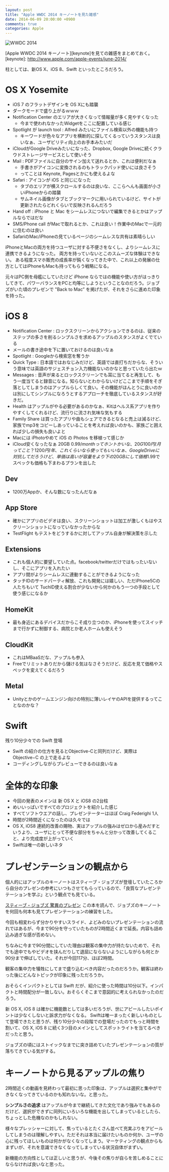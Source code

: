 ```yaml
---
layout: post
title: "Apple WWDC 2014 キーノートを見た雑感"
date: 2014-06-09 20:00:00 +0900
comments: true
categories: Apple
---
```


![WWDC 2014](https://devimages.apple.com.edgekey.net/wwdc/images/wwdc14-home-branding.png)

[Apple WWDC 2014 キーノート][keynote]を見ての雑感をまとめておく。
[keynote]: http://www.apple.com/apple-events/june-2014/

柱としては、新OS X、iOS 8、Swift といったところだろう。

<!-- more -->

# OS X Yosemite

   * iOS 7 のフラットデザインを OS Xにも踏襲
   * ダークモードで盛り上がるｗｗｗ
   * Notification Center のエリアが大きくなって情報量が多く見やすくなった
      * 今まで使われなかったWidgetをここに配置している感じ
   * Spotlight が launch tool : Alfred みたいにファイル検索以外の機能も持つ
      * キーワードが色々なアプリを横断的に探してくるっていうスタンスは良いなぁ、ユーザビリティ向上のお手本みたいだ
   * iCloudがGoogle Driveみたいになった、Dropbox, Google Driveに続くクラウドストレージサービスとして使いそう
   * Mail : PDFファイルに自分のサイン加えて送れるとか、これは便利だなぁ
      * 手書きがアイコンに変換されるのもトラックパッド使いには良さそう
      * ってことは Keynote, Pagesとかにも使えるよな
   * Safari : アイコンが iOS と同じになった
      * タブのエリアが横スクロールするのは良いな、ここらへんも画面が小さいiPhoneからの踏襲
      * サムネイル画像がタブとブックマークに用いられているけど、サイトが更新されたらどれくらいで反映されるんだろう
   * Hand off : iPhone と Mac をシームレスにつないで編集できるとかはアップルならではだな
   * SMS/Phone call がMacで取れるとか、これは良い！作業中のMacで一元的に住むのは良い
   * SafariのMac/iPhoneの見ているページのシームレスな共有は素晴らしい


iPhoneとMacの両方を持つユーザに対する不便さをなくし、よりシームレスに連携できるようになった。
両方を持っていないとこのスムーズな体験はできない。
ある程度スマホ販売の成長率が鈍くなってきた中で、これ以上の発展の仕方としてはiPhoneもMacも持ってもらう戦略になる。

元々はPC側を母艦にしていたけど iPhone ならではの機能や使い方がはっきりしてきて、パワーバランスをPCと均等にしようということなのだろう。ジョブズがいた頃のプレゼンで "Back to Mac” を掲げたが、それをさらに進めた印象を持った。

# iOS 8

   * Notification Center : ロックスクリーンからアクションできるのは、従来のステップの多さを削るシンプルさを求めるアップルのスタンスがよくでている
   * メールの書き途中を下に置いておけるのは良いなぁ
   * Spotlight : Googleから検索窓を奪うか
   * Quick Type : 日本語ではおなじみだけど、英語では直打ちだからな、そういう意味では英語のサジェスチョン入力機能ないのかなと思っていたら出たｗ
   * Messages : 音声が来るとロックスクリーンでも耳に当てると再生して、もう一度当てると録音になる。知らないとわからないけどここまで手順をそぎ落としてしまうのはアップルらしくて良い。その機能がほんとうに良いのかは別にしてシンプルになろうとするアプローチを徹底しているスタンスが好きだ。
   * Health はアップルがやる必要があるのかなぁ、Kitはヘルス系アプリを作りやすくしてくれるけど、流行りに流され気味な気もする
   * Family Share は買ったアプリや曲もシェアできるとなると売上は減るけど、家族でmp3をコピーしあっていることを考えれば良いのかも、家族ごと囲えれば少しの損失も良いよと
   * Macには iPhotoやめて iOS の Photos を移植って感じか
   * iCloud安くなったなぁ 20GB $0.99/monthってホントかいな、20G 100円/月ってこと？1200円/年、これくらいなら使ってもいいなぁ、Google Driveに対抗してだろうけど、単価は高いが容量をより下の20GBにして価格$1.99でスペックも価格も下まわるプランを出した

## Dev

   * 1200万Appか、そんな数になったんだなぁ

## App Store

   * 確かにアプリのビデオは良い、スクリーンショットは加工が激しくもはやスクリーンショットになっていなかったからな
   * TestFlight もテストをどうするかに対してアップル自身が解決策を示した

## Extensions

   * これも個人的に要望していた点。facebook/twitterだけではもったいないし、そこにアプリを入れたい
   * アプリ間がよりシームレスに連動することができるようになった
   * タッチIDのサードパーティ解放、これも開発には嬉しい、ただiPhone5Cの人たちもいて TuchID使える割合が少ないから何かのもう一つの手段として使う感じになるか

## HomeKit

   * 最も身近にあるデバイスだからこそ成り立つのか、iPhoneを使ってスイッチまで行かずに制御する、病院とか老人ホームも使えそう

## CloudKit

   * これはMBaaSだな、アップルも参入
   * Freeでリミットありだから儲ける気はなさそうだけど、反応を見て価格やスペックを変えてくるだろう

## Metal

   * Unityとかのゲームエンジン向けの特別に薄いレイヤのAPIを提供するってことなのかな？

# Swift

残り10分少々での Swift 登場

   * Swift の紹介の仕方を見るとObjective-Cと同列だけど、実際は Objective−C の上で走るよな
   * コーディングしながらプレビューできるのは良いなぁ

# 全体的な印象
  * 今回の発表のメインは 新 OS X  と iOS8 の2台柱
  * めいいっぱいですべてのプロジェクトを紹介した感じ
  * すべてソフトウエアの話し、プレゼンテーターはほぼ  Craig Federighi 1人
  * 時間が2時間近くになったのは久々では
  * OS X, iOS8 連続的改善の賜物、実はアップルの強みはゼロから産みだすというより、ユーザにとって不便な部分をちゃんと分かって改善してくること、より完成度が上がっていく
  * Swiftは唯一の新しいネタ

# プレゼンテーションの観点から

個人的にはアップルのキーノートはスティーブ・ジョブズが登壇していたころから自分のプレゼンの参考にいつもさせてもらっているので、「良質なプレゼンテテーションを学ぶ」という観点でも見ている。

<a href="http://www.amazon.co.jp/gp/product/B00EH93MO6/ref=as_li_ss_tl?ie=UTF8&camp=247&creative=7399&creativeASIN=B00EH93MO6&linkCode=as2&tag=dsea-22">スティーブ・ジョブズ 驚異のプレゼン</a><img src="http://ir-jp.amazon-adsystem.com/e/ir?t=dsea-22&l=as2&o=9&a=B00EH93MO6" width="1" height="1" border="0" alt="" style="border:none !important; margin:0px !important;" />
この本を読んで、ジョブズのキーノートを何回も何本も見てプレゼンテーションの練習をした。

今回も相変わらず分かりやすいスライド、よどみのないプレゼンテーションの流れではあるが、今まで90分を守っていたものが2時間近くまで延長。内容も詰め込み過ぎな感が否めない。

ちなみに今まで90分間にしていた理由は観客の集中力が持たないためで、それでも途中でもやビデオを挟んだりして退屈にならないようにしながらも何とか90分まで伸ばしていた。それが今回117分、ほぼ2時間。

観客の集中力を犠牲にしてまで盛り込むべき内容だったのだろうか。観客は終わった後にどんなトピックが印象に残っただろうか。

おそらくインパクトとしては Swift だが、紹介に使った時間は10分以下。インパクトと時間配分が一致しない。おそらくそこまで意図的に考えられなかったのだろう。

新 OS X, iOS 8 は確かに機能数としては多いだろうが、世にアピールしたいポイントは少なくしないと訴求力がなくなる。
Swiftは唯一まったく新しいものとして登場できたと思うが、残り10分少々の段階での登場だったのでもっと時間を割いて、OS X, iOS 8 に続く3つ目のメインとしてスポットライトを当てるべきだったと思う。

ジョブズの頃にはストイックなまでに突き詰めていたプレゼンテーションの質が落ちてきている気がする。

# キーノートから見るアップルの焦り

2時間近くの動画を見終わって最初に思った印象は、アップルは選択と集中ができなくなってきているのかも知れないな。と思った。

**シンプルさの追求** はアップルが今まで継続してきた文化であり強みでもあるのだけど、選択ができずに同列にいろいろな機能を出してしまっているとしたら、ちょっとした危機なのかもしれない。

様々なプレッシャーに対して、焦っているとたくさん並べて充実ぶりをアピールしてしまうのは理解しやすい。ただそれは本当に届けたいものか何か、ユーザの心に残ってほしいものは何かがなくなってしまう。マーケティングの観点からもまずいが、それを意識できなくなってしまっている状況自体がまずい。

新機能の方向性としては正しいと思うが、今後その焦りが自らを苦しめることにならなければ良いなと思った。